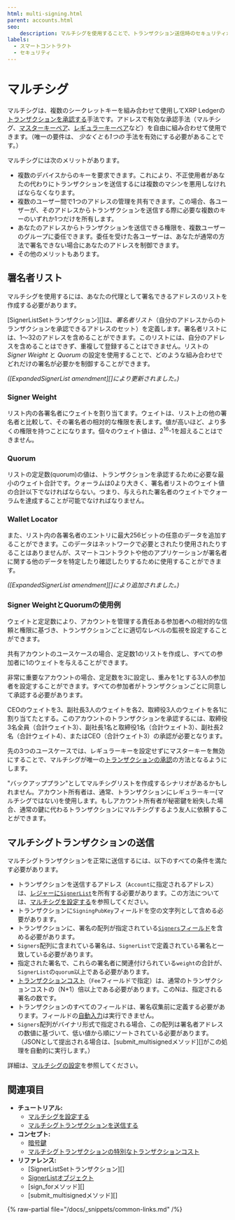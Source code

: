 ```yaml
---
html: multi-signing.html
parent: accounts.html
seo:
    description: マルチシグを使用することで、トランザクション送信時のセキュリティが強化されます。
labels:
  - スマートコントラクト
  - セキュリティ
---
```

# マルチシグ

マルチシグは、複数のシークレットキーを組み合わせて使用してXRP Ledgerの[トランザクションを承認する](../transactions/index.md#トランザクションの承認)手法です。アドレスで有効な承認手法（マルチシグ、[マスターキーペア](cryptographic-keys.md#マスターキーペア)、[レギュラーキーペア](cryptographic-keys.md#レギュラーキーペア)など）を自由に組み合わせて使用できます。（唯一の要件は、 _少なくとも1つの_ 手法を有効にする必要があることです。）

マルチシグには次のメリットがあります。

* 複数のデバイスからのキーを要求できます。これにより、不正使用者があなたの代わりにトランザクションを送信するには複数のマシンを悪用しなければならなくなります。
* 複数のユーザー間で1つのアドレスの管理を共有できます。この場合、各ユーザーが、そのアドレスからトランザクションを送信する際に必要な複数のキーのいずれか1つだけを所有します。
* あなたのアドレスからトランザクションを送信できる権限を、複数ユーザーのグループに委任できます。委任を受けた各ユーザーは、あなたが通常の方法で署名できない場合にあなたのアドレスを制御できます。
* その他のメリットもあります。

## 署名者リスト

マルチシグを使用するには、あなたの代理として署名できるアドレスのリストを作成する必要があります。

[SignerListSetトランザクション][]は、_署名者リスト_（自分のアドレスからのトランザクションを承認できるアドレスのセット）を定義します。署名者リストには、1～32のアドレスを含めることができます。このリストには、自分のアドレスを含めることはできず、重複して登録することはできません。リストの _Signer Weight_ と _Quorum_ の設定を使用することで、どのような組み合わせでどれだけの署名が必要かを制御することができます。

_([ExpandedSignerList amendment][]により更新されました。)_

### Signer Weight

リスト内の各署名者にウェイトを割り当てます。ウェイトは、リスト上の他の署名者と比較して、その署名者の相対的な権限を表します。値が高いほど、より多くの権限を持つことになります。個々のウェイト値は、2<sup>16</sup>-1を超えることはできません。

### Quorum

リストの定足数(quorum)の値は、トランザクションを承認するために必要な最小のウェイト合計です。クォーラムは0より大きく、署名者リストのウェイト値の合計以下でなければならない。つまり、与えられた署名者のウェイトでクォーラムを達成することが可能でなければなりません。

### Wallet Locator

また、リスト内の各署名者のエントリに最大256ビットの任意のデータを追加することができます。このデータはネットワークで必要とされたり使用されたりすることはありませんが、スマートコントラクトや他のアプリケーションが署名者に関する他のデータを特定したり確認したりするために使用することができます。

_([ExpandedSignerList amendment][]により追加されました。)_

### Signer WeightとQuorumの使用例

ウェイトと定足数により、アカウントを管理する責任ある参加者への相対的な信頼と権限に基づき、トランザクションごとに適切なレベルの監視を設定することができます。

共有アカウントのユースケースの場合、定足数1のリストを作成し、すべての参加者に1のウェイトを与えることができます。

非常に重要なアカウントの場合、定足数を3に設定し、重みを1とする3人の参加者を設定することができます。すべての参加者がトランザクションごとに同意して承認する必要があります。

CEOのウェイトを3、副社長3人のウェイトを各2、取締役3人のウェイトを各1に割り当てたとする。このアカウントのトランザクションを承認するには、取締役3名全員（合計ウェイト3）、副社長1名と取締役1名（合計ウェイト3）、副社長2名（合計ウェイト4）、またはCEO（合計ウェイト3）の承認が必要となります。

先の3つのユースケースでは、レギュラーキーを設定せずにマスターキーを無効にすることで、マルチシグが唯一の[トランザクションの承認](../transactions/index.md#トランザクションの承認)の方法となるようにします。

"バックアッププラン"としてマルチシグリストを作成するシナリオがあるかもしれません。アカウント所有者は、通常、トランザクションにレギュラーキー(マルチシグではない)を使用します。もしアカウント所有者が秘密鍵を紛失した場合、通常の鍵に代わるトランザクションにマルチシグするよう友人に依頼することができます。

## マルチシグトランザクションの送信

マルチシグトランザクションを正常に送信するには、以下のすべての条件を満たす必要があります。

* トランザクションを送信するアドレス（`Account`に指定されるアドレス）は、[レジャーに`SignerList`](../../references/protocol/ledger-data/ledger-entry-types/signerlist.md)を所有する必要があります。この方法については、[マルチシグを設定する](../../tutorials/how-tos/manage-account-settings/set-up-multi-signing.md)を参照してください。
* トランザクションに`SigningPubKey`フィールドを空の文字列として含める必要があります。
* トランザクションに、署名の配列が指定されている[`Signers`フィールド](../../references/protocol/transactions/common-fields.md#signersフィールド)を含める必要があります。
* `Signers`配列に含まれている署名は、`SignerList`で定義されている署名と一致している必要があります。
* 指定された署名で、これらの署名者に関連付けられている`weight`の合計が、`SignerList`の`quorum`以上である必要があります。
* [トランザクションコスト](../transactions/transaction-cost.md)（`Fee`フィールドで指定）は、通常のトランザクションコストの（N+1）倍以上である必要があります。このNは、指定される署名の数です。
* トランザクションのすべてのフィールドは、署名収集前に定義する必要があります。フィールドの[自動入力](../../references/protocol/transactions/common-fields.md#自動入力可能なフィールド)は実行できません。
* `Signers`配列がバイナリ形式で指定される場合、この配列は署名者アドレスの数値に基づいて、低い値から順にソートされている必要があります。（JSONとして提出される場合は、[submit_multisignedメソッド][]がこの処理を自動的に実行します。）

詳細は、[マルチシグの設定](../../tutorials/how-tos/manage-account-settings/set-up-multi-signing.md)を参照してください。

## 関連項目

- **チュートリアル:**
    - [マルチシグを設定する](../../tutorials/how-tos/manage-account-settings/set-up-multi-signing.md)
    - [マルチシグトランザクションを送信する](../../tutorials/how-tos/manage-account-settings/send-a-multi-signed-transaction.md)
- **コンセプト:**
    - [暗号鍵](cryptographic-keys.md)
    - [マルチシグトランザクションの特別なトランザクションコスト](../transactions/transaction-cost.md#特別なトランザクションコスト)
- **リファレンス:**
    - [SignerListSetトランザクション][]
    - [SignerListオブジェクト](../../references/protocol/ledger-data/ledger-entry-types/signerlist.md)
    - [sign_forメソッド][]
    - [submit_multisignedメソッド][]

{% raw-partial file="/docs/_snippets/common-links.md" /%}
